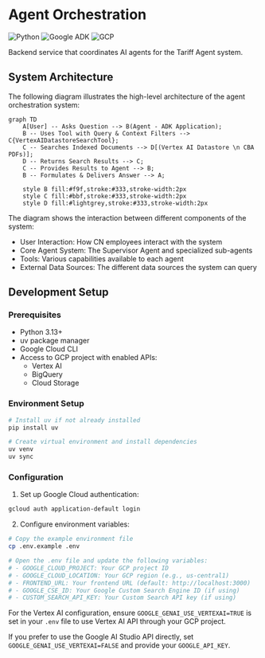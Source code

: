 # Agent Orchestration

![Python](https://img.shields.io/badge/python-v3.13+-blue.svg)
![Google ADK](https://img.shields.io/badge/Google_ADK-0.2.0+-4285F4.svg)
![GCP](https://img.shields.io/badge/Google_Cloud-4285F4?logo=google-cloud&logoColor=white)

Backend service that coordinates AI agents for the Tariff Agent system.

## System Architecture

The following diagram illustrates the high-level architecture of the agent orchestration system:

```mermaid
graph TD
    A[User] -- Asks Question --> B(Agent - ADK Application);
    B -- Uses Tool with Query & Context Filters --> C{VertexAIDatastoreSearchTool};
    C -- Searches Indexed Documents --> D[(Vertex AI Datastore \n CBA PDFs)];
    D -- Returns Search Results --> C;
    C -- Provides Results to Agent --> B;
    B -- Formulates & Delivers Answer --> A;

    style B fill:#f9f,stroke:#333,stroke-width:2px
    style C fill:#bbf,stroke:#333,stroke-width:2px
    style D fill:#lightgrey,stroke:#333,stroke-width:2px
```

The diagram shows the interaction between different components of the system:

- User Interaction: How CN employees interact with the system
- Core Agent System: The Supervisor Agent and specialized sub-agents
- Tools: Various capabilities available to each agent
- External Data Sources: The different data sources the system can query

## Development Setup

### Prerequisites

- Python 3.13+
- uv package manager
- Google Cloud CLI
- Access to GCP project with enabled APIs:
  - Vertex AI
  - BigQuery
  - Cloud Storage

### Environment Setup

```bash
# Install uv if not already installed
pip install uv

# Create virtual environment and install dependencies
uv venv
uv sync
```

### Configuration

1. Set up Google Cloud authentication:

```bash
gcloud auth application-default login
```

2. Configure environment variables:

```bash
# Copy the example environment file
cp .env.example .env

# Open the .env file and update the following variables:
# - GOOGLE_CLOUD_PROJECT: Your GCP project ID
# - GOOGLE_CLOUD_LOCATION: Your GCP region (e.g., us-central1)
# - FRONTEND_URL: Your frontend URL (default: http://localhost:3000)
# - GOOGLE_CSE_ID: Your Google Custom Search Engine ID (if using)
# - CUSTOM_SEARCH_API_KEY: Your Custom Search API key (if using)
```

For the Vertex AI configuration, ensure `GOOGLE_GENAI_USE_VERTEXAI=TRUE` is set in your `.env` file to use Vertex AI API through your GCP project.

If you prefer to use the Google AI Studio API directly, set `GOOGLE_GENAI_USE_VERTEXAI=FALSE` and provide your `GOOGLE_API_KEY`.
